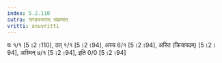 ```yaml
---
index: 5.2.110
sutra: गाण्ड्यजगात्‌ संज्ञायाम्
vritti: anuvritti
---
```


 वः १/१ [5।2।110], तत् १/१ [5।2।94], अस्य 6/१ [5।2।94],  अस्ति (क्रियापदम्) [5।2।94],  अस्मिन् ७/१ [5।2।94], इति 0/0 [5।2।94]